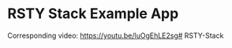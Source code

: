 # RSTY Stack Example App

Corresponding video: https://youtu.be/luOgEhLE2sg#   R S T Y - S t a c k  
 